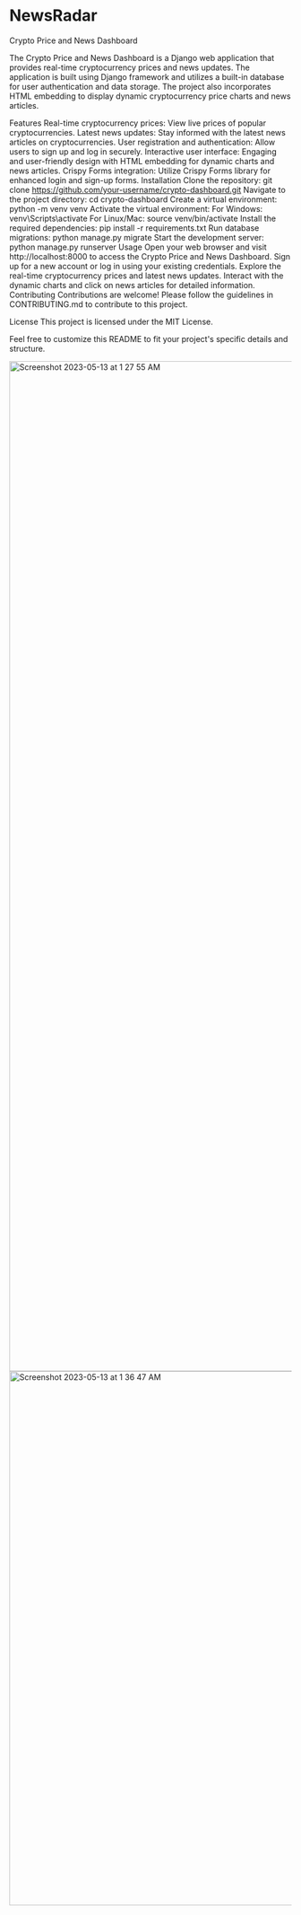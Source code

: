 # NewsRadar

Crypto Price and News Dashboard



The Crypto Price and News Dashboard is a Django web application that provides real-time cryptocurrency prices and news updates. The application is built using Django framework and utilizes a built-in database for user authentication and data storage. The project also incorporates HTML embedding to display dynamic cryptocurrency price charts and news articles.

Features
Real-time cryptocurrency prices: View live prices of popular cryptocurrencies.
Latest news updates: Stay informed with the latest news articles on cryptocurrencies.
User registration and authentication: Allow users to sign up and log in securely.
Interactive user interface: Engaging and user-friendly design with HTML embedding for dynamic charts and news articles.
Crispy Forms integration: Utilize Crispy Forms library for enhanced login and sign-up forms.
Installation
Clone the repository: git clone https://github.com/your-username/crypto-dashboard.git
Navigate to the project directory: cd crypto-dashboard
Create a virtual environment: python -m venv venv
Activate the virtual environment:
For Windows: venv\Scripts\activate
For Linux/Mac: source venv/bin/activate
Install the required dependencies: pip install -r requirements.txt
Run database migrations: python manage.py migrate
Start the development server: python manage.py runserver
Usage
Open your web browser and visit http://localhost:8000 to access the Crypto Price and News Dashboard.
Sign up for a new account or log in using your existing credentials.
Explore the real-time cryptocurrency prices and latest news updates.
Interact with the dynamic charts and click on news articles for detailed information.
Contributing
Contributions are welcome! Please follow the guidelines in CONTRIBUTING.md to contribute to this project.

License
This project is licensed under the MIT License.

Feel free to customize this README to fit your project's specific details and structure.

<img width="1800" alt="Screenshot 2023-05-13 at 1 27 55 AM" src="https://github.com/127-0-0-vvk/newsradar/assets/41470324/a1e1b409-06e7-4a08-bb87-583748fd9011">
<img width="952" alt="Screenshot 2023-05-13 at 1 36 47 AM" src="https://github.com/127-0-0-vvk/newsradar/assets/41470324/3ec5c9c2-de3e-4375-9fdd-a65178db550c">
